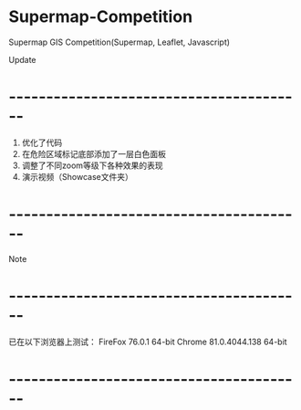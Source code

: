 # Supermap-Competition
Supermap GIS Competition(Supermap, Leaflet, Javascript)

Update
# ----------------------------------------
1.  优化了代码
2.  在危险区域标记底部添加了一层白色面板
3.  调整了不同zoom等级下各种效果的表现
4.  演示视频（Showcase文件夹）
# ----------------------------------------

Note
# ----------------------------------------
已在以下浏览器上测试：
FireFox 76.0.1 64-bit
Chrome 81.0.4044.138 64-bit
# ----------------------------------------
